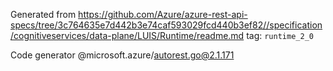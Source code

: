 Generated from https://github.com/Azure/azure-rest-api-specs/tree/3c764635e7d442b3e74caf593029fcd440b3ef82//specification/cognitiveservices/data-plane/LUIS/Runtime/readme.md tag: `runtime_2_0`

Code generator @microsoft.azure/autorest.go@2.1.171


